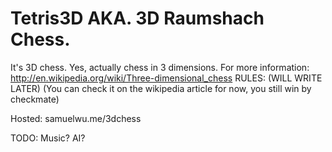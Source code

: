 Tetris3D AKA. 3D Raumshach Chess.
=================================
It's 3D chess. Yes, actually chess in 3 dimensions. For more information: http://en.wikipedia.org/wiki/Three-dimensional_chess
RULES:
(WILL WRITE LATER)
(You can check it on the wikipedia article for now, you still win by checkmate)

Hosted:
samuelwu.me/3dchess

TODO: 
Music?
AI?
